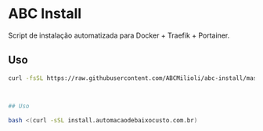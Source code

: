 # ABC Install

Script de instalação automatizada para Docker + Traefik + Portainer.

## Uso

```bash
curl -fsSL https://raw.githubusercontent.com/ABCMilioli/abc-install/master/setup.sh | sudo bash



## Uso

bash <(curl -sSL install.automacaodebaixocusto.com.br)
